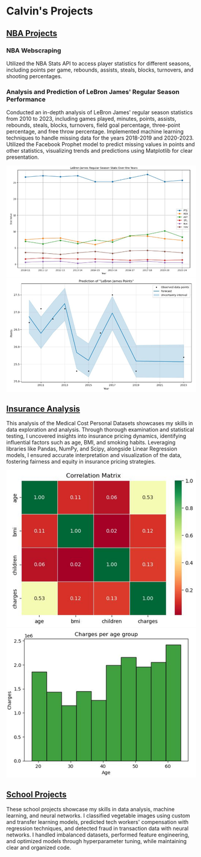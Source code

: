 # Calvin's Projects


## [NBA Projects](https://github.com/calvint13/NBA_Project)

### NBA Webscraping

Utilized the NBA Stats API to access player statistics for different seasons, including points per game, rebounds, assists, steals, blocks, turnovers, and shooting percentages.

### Analysis and Prediction of LeBron James' Regular Season Performance

Conducted an in-depth analysis of LeBron James' regular season statistics from 2010 to 2023, including games played, minutes, points, assists, rebounds, steals, blocks, turnovers, field goal percentage, three-point percentage, and free throw percentage. Implemented machine learning techniques to handle missing data for the years 2018-2019 and 2020-2023. Utilized the Facebook Prophet model to predict missing values in points and other statistics, visualizing trends and predictions using Matplotlib for clear presentation.

![](Images/LeBron_Stats.JPG) 
![](Images/LeBron_Points_Prediction.JPG)


## [Insurance Analysis](https://github.com/calvint13/Insurance_Project)

This analysis of the Medical Cost Personal Datasets showcases my skills in data exploration and analysis. Through thorough examination and statistical testing, I uncovered insights into insurance pricing dynamics, identifying influential factors such as age, BMI, and smoking habits. Leveraging libraries like Pandas, NumPy, and Scipy, alongside Linear Regression models, I ensured accurate interpretation and visualization of the data, fostering fairness and equity in insurance pricing strategies.

![](Images/Insurance_corr.JPG) 
![](Images/Charges_by_Age.JPG)


## [School Projects](https://github.com/calvint13/School_Projects)

These school projects showcase my skills in data analysis, machine learning, and neural networks. I classified vegetable images using custom and transfer learning models, predicted tech workers' compensation with regression techniques, and detected fraud in transaction data with neural networks. I handled imbalanced datasets, performed feature engineering, and optimized models through hyperparameter tuning, while maintaining clear and organized code.
